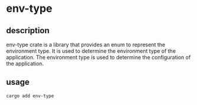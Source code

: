 # env-type

## description

env-type crate is a library that provides an enum to represent the environment type.
It is used to determine the environment type of the application.
The environment type is used to determine the configuration of the application.

## usage

```shell
cargo add env-type
```
